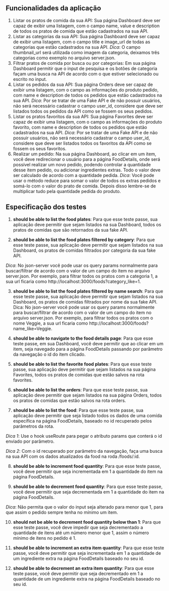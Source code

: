 ## Funcionalidades da aplicação

1. Listar os pratos de comida da sua API: Sua página Dashboard deve ser capaz de exibir uma listagem, com o campo name, value e description de todos os pratos de comida que estão cadastrados na sua API.
2. Listar as categorias da sua API: Sua página Dashboard deve ser capaz de exibir uma listagem, com o campo title e image_url de todas as categorias que estão cadastrados na sua API.
*Dica*: O campo thumbnail_url será utilizada como imagem da categoria, deixamos três categorias como exemplo no arquivo server.json.
3. Filtrar pratos de comida por busca ou por categorias: Em sua página Dashboard permitir que o input de pesquisa e os botões de categoria façam uma busca na API de acordo com o que estiver selecionado ou escrito no input.
4. Listar os pedidos da sua API: Sua página Orders deve ser capaz de exibir uma listagem, com o campo as informações do produto pedido, com name e description de todos os pedidos que estão cadastrados na sua API.
*Dica*: Por se tratar de uma Fake API e de não possuir usuários, não será necessário cadastrar o campo user_id, considere que deve ser listados todos os pedidos da API como se fossem os seus pedidos.
5. Listar os pratos favoritos da sua API: Sua página Favorites deve ser capaz de exibir uma listagem, com o campo as informações do produto favorito, com name e description de todos os pedidos que estão cadastrados na sua API.
*Dica*: Por se tratar de uma Fake API e de não possuir usuários, não será necessário cadastrar o campo user_id, considere que deve ser listados todos os favoritos da API como se fossem os seus favoritos.
6. Realizar um pedido: Na sua página Dashboard, ao clicar em um item, você deve redirecionar o usuário para a página FoodDetails, onde será possível realizar um novo pedido, podendo controlar a quantidade desse item pedido, ou adicionar ingredientes extras. Todo o valor deve ser calculado de acordo com a quantidade pedida.
*Dica*: Você pode usar o método reduce para somar o valor de todos os extras pedidos e somá-lo com o valor do prato de comida. Depois disso lembre-se de multiplicar tudo pela quantidade pedida do produto.

## Especificação dos testes

1. **should be able to list the food plates**: Para que esse teste passe, sua aplicação deve permitir que sejam listados na sua Dashboard, todos os pratos de comidas que são retornados da sua fake API.

2. **should be able to list the food plates filtered by category**: Para que esse teste passe, sua aplicação deve permitir que sejam listados na sua Dashboard, os pratos de comidas filtrados por categoria da sua fake API.

*Dica*: No json-server você pode usar os query params normalmente para buscar/filtrar de acordo com o valor de um campo do item no arquivo server.json. Por exemplo, para filtrar todos os pratos com a categoria 1, a sua url ficaria como http://localhost:3000/foods?category_like=1.

3. **should be able to list the food plates filtered by name search**: Para que esse teste passe, sua aplicação deve permitir que sejam listados na sua Dashboard, os pratos de comidas filtrados por nome da sua fake API.
Dica: No json-server você pode usar os query params normalmente para buscar/filtrar de acordo com o valor de um campo do item no arquivo server.json. Por exemplo, para filtrar todos os pratos com o nome Veggie, a sua url ficaria como http://localhost:3000/foods?name_like=Veggie.

4. **should be able to navigate to the food details page**: Para que esse teste passe, em sua Dashboard, você deve permitir que ao clicar em um item, seja navegado para a página FoodDetails passando por parâmetro da navegação o id do item clicado.

5. **should be able to list the favorite food plates**: Para que esse teste passe, sua aplicação deve permitir que sejam listados na sua página Favorites, todos os pratos de comidas que estão salvos na rota favorites.

6. **should be able to list the orders**: Para que esse teste passe, sua aplicação deve permitir que sejam listados na sua página Orders, todos os pratos de comidas que estão salvos na rota orders.

7. **should be able to list the food**: Para que esse teste passe, sua aplicação deve permitir que seja listado todos os dados de uma comída específica na página FoodDetails, baseado no id recuperado pelos parâmetros da rota.

*Dica 1*: Use o hook useRoute para pegar o atributo params que conterá o id enviado por parâmetro.

*Dica 2*: Com o id recuperado por parâmetro da navegação, faça uma busca na sua API com os dados atualizados da food na roda /foods/:id.

8. **should be able to increment food quantity**: Para que esse teste passe, você deve permitir que seja incrementada em 1 a quantidade do item na página FoodDetails.

9. **should be able to decrement food quantity**: Para que esse teste passe, você deve permitir que seja decrementada em 1 a quantidade do item na página FoodDetails.

*Dica*: Não permita que o valor do input seja alterado para menor que 1, para que assim o pedido sempre tenha no mínimo um item.

10. **should not be able to decrement food quantity below than 1**: Para que esse teste passe, você deve impedir que seja decrementado a quantidade de itens até um número menor que 1, assim o número mínimo de itens no pedido é 1.

11. **should be able to increment an extra item quantity**: Para que esse teste passe, você deve permitir que seja incrementada em 1 a quantidade de um ingrediente extra na página FoodDetails baseado no seu id.

12. **should be able to decrement an extra item quantity**: Para que esse teste passe, você deve permitir que seja decrementado em 1 a quantidade de um ingrediente extra na página FoodDetails baseado no seu id.
